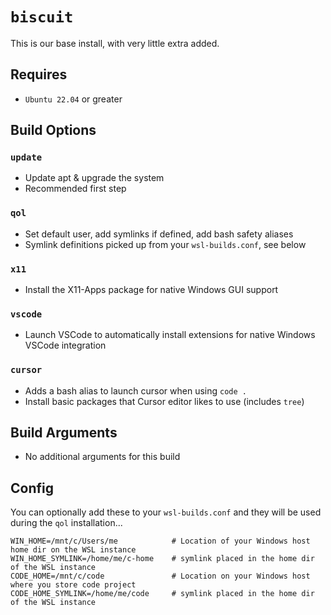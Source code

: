# `biscuit`
This is our base install, with very little extra added.

## Requires
* `Ubuntu 22.04` or greater

## Build Options
### `update`
* Update apt & upgrade the system
* Recommended first step

### `qol`
* Set default user, add symlinks if defined, add bash safety aliases
* Symlink definitions picked up from your `wsl-builds.conf`, see below

### `x11`
* Install the X11-Apps package for native Windows GUI support

### `vscode`
* Launch VSCode to automatically install extensions for native Windows VSCode integration

### `cursor`
* Adds a bash alias to launch cursor when using `code .`
* Install basic packages that Cursor editor likes to use (includes `tree`)

## Build Arguments
* No additional arguments for this build

## Config
You can optionally add these to your `wsl-builds.conf` and they will be used during the `qol` installation...
```
WIN_HOME=/mnt/c/Users/me            # Location of your Windows host home dir on the WSL instance
WIN_HOME_SYMLINK=/home/me/c-home    # symlink placed in the home dir of the WSL instance
CODE_HOME=/mnt/c/code               # Location on your Windows host where you store code project
CODE_HOME_SYMLINK=/home/me/code     # symlink placed in the home dir of the WSL instance
```


